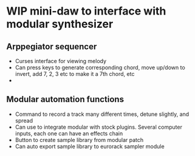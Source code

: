 # WIP mini-daw to interface with modular synthesizer

## Arppegiator sequencer
 - Curses interface for viewing melody
 - Can press keys to generate corresponding chord, move up/down to invert, add 7, 2, 3 etc to make it a 7th chord, etc
 - 

## Modular automation functions
 - Command to record a track many different times, detune slightly, and spread
 - Can use to integrate modular with stock plugins. Several computer inputs, each one can have an effects chain
 - Button to create sample library from modular patch
 - Can auto export sample library to eurorack sampler module
